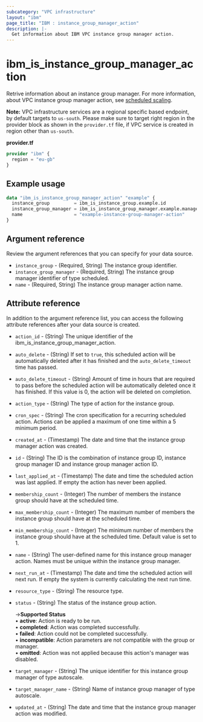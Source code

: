 ```yaml
---
subcategory: "VPC infrastructure"
layout: "ibm"
page_title: "IBM : instance_group_manager_action"
description: |-
  Get information about IBM VPC instance group manager action.
---
```


# ibm_is_instance_group_manager_action
Retrive information about an instance group manager. For more information, about VPC instance group manager action, see [scheduled scaling](https://cloud.ibm.com/docs/vpc?topic=vpc-scheduled-scaling-vpc).

**Note:** 
VPC infrastructure services are a regional specific based endpoint, by default targets to `us-south`. Please make sure to target right region in the provider block as shown in the `provider.tf` file, if VPC service is created in region other than `us-south`.

**provider.tf**

```terraform
provider "ibm" {
  region = "eu-gb"
}
```

## Example usage

```terraform
data "ibm_is_instance_group_manager_action" "example" {
  instance_group         = ibm_is_instance_group.example.id
  instance_group_manager = ibm_is_instance_group_manager.example.manager_id
  name                   = "example-instance-group-manager-action"
}
```

## Argument reference
Review the argument references that you can specify for your data source. 

- `instance_group` - (Required, String) The instance group identifier.
- `instance_group_manager` - (Required, String) The instance group manager identifier of type scheduled.
- `name` - (Required, String) The instance group manager action name.

## Attribute reference
In addition to the argument reference list, you can access the following attribute references after your data source is created. 

- `action_id` - (String) The unique identifier of the ibm_is_instance_group_manager_action.
- `auto_delete` - (String) If set to `true`, this scheduled action will be automatically deleted after it has finished and the `auto_delete_timeout` time has passed.
- `auto_delete_timeout` - (String) Amount of time in hours that are required to pass before the scheduled action will be automatically deleted once it has finished. If this value is 0, the action will be deleted on completion.
- `action_type` - (String) The type of action for the instance group.
- `cron_spec` - (String) The cron specification for a recurring scheduled action. Actions can be applied a maximum of one time within a 5 minimum period.
- `created_at` - (Timestamp) The date and time that the instance group manager action was created.
- `id` -  (String) The ID is the combination of instance group ID, instance group manager ID and instance group manager action ID.
- `last_applied_at` - (Timestamp) The date and time the scheduled action was last applied. If empty the action has never been applied.
- `membership_count` - (Integer) The number of members the instance group should have at the scheduled time.
- `max_membership_count` - (Integer) The maximum number of members the instance group should have at the scheduled time.
- `min_membership_count` - (Integer) The minimum number of members the instance group should have at the scheduled time. Default value is set to 1.
- `name` - (String) The user-defined name for this instance group manager action. Names must be unique within the instance group manager.
- `next_run_at` - (Timestamp) The date and time the scheduled action will next run. If empty the system is currently calculating the next run time.
- `resource_type` - (String) The resource type.
- `status` - (String) The status of the instance group action.

    ->**Supported Status**
      </br>&#x2022; **active**: Action is ready to be run.
      </br>&#x2022; **completed**: Action was completed successfully.
      </br>&#x2022; **failed**: Action could not be completed successfully.
      </br>&#x2022; **incompatible**: Action parameters are not compatible with the group or manager.
      </br>&#x2022; **omitted**: Action was not applied because this action's manager was disabled.

- `target_manager` - (String) The unique identifier for this instance group manager of type autoscale.
- `target_manager_name` - (String) Name of instance group manager of type autoscale.
- `updated_at` - (String) The date and time that the instance group manager action was modified.
